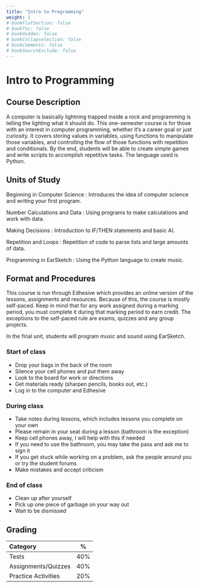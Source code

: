 ```yaml
---
title: "Intro to Programming"
weight: 1
# bookFlatSection: false
# bookToc: false
# bookHidden: false
# bookCollapseSection: false
# bookComments: false
# bookSearchExclude: false
---
```


# Intro to Programming

## Course Description

A computer is basically lightning trapped inside a rock and programming is telling the lighting what it should do. This one-semester course is for those with an interest in computer programming, whether it’s a career goal or just curiosity. It covers storing values in variables, using functions to manipulate those variables, and controlling the flow of those functions with repetition and conditionals. By the end, students will be able to create simple games and write scripts to accomplish repetitive tasks. The language used is Python.

## Units of Study

Beginning in Computer Science
: Introduces the idea of computer science and writing your first program.

Number Calculations and Data
: Using programs to make calculations and work with data.

Making Decisions
: Introduction to IF/THEN statements and basic AI.

Repetition and Loops
: Repetition of code to parse lists and large amounts of data.

Programming in EarSketch
: Using the Python language to create music.

## Format and Procedures

This course is run through Edhesive which provides an online version of the lessons, assignments and resources. Because of this, the course is mostly self-paced. Keep in mind that for any work assigned during a marking period, you must complete it during that marking period to earn credit. The exceptions to the self-paced rule are exams, quizzes and any group projects.

In the final unit, students will program music and sound using EarSketch.

### Start of class

- Drop your bags in the back of the room
- Silence your cell phones and put them away
- Look to the board for work or directions
- Get materials ready (sharpen pencils, books out, etc.)
- Log in to the computer and Edhesive

### During class

- Take notes during lessons, which includes lessons you complete on your own
- Please remain in your seat during a lesson (bathroom is the exception)
- Keep cell phones away, I will help with this if needed
- If you need to use the bathroom, you may take the pass and ask me to sign it
- If you get stuck while working on a problem, ask the people around you or try the student forums
- Make mistakes and accept criticism

### End of class

- Clean up after yourself
- Pick up one piece of garbage on your way out
- Wait to be dismissed

## Grading

| Category            |  %  |
|:--------------------|:---:|
| Tests               | 40% |
| Assignments/Quizzes | 40% |
| Practice Activities | 20% |
